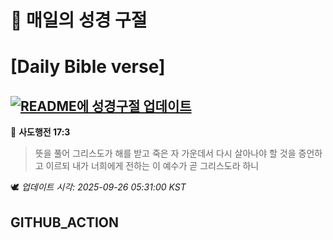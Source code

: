 # 🙏 매일의 성경 구절
# [Daily Bible verse]
## [![README에 성경구절 업데이트](https://github.com/DONGSUKA/first_test/actions/workflows/update-readme-bible.yml/badge.svg)](https://github.com/DONGSUKA/first_test/actions/workflows/update-readme-bible.yml)
<!-- START_BIBLE_VERSE -->
📖 **사도행전 17:3**
> 뜻을 풀어 그리스도가 해를 받고 죽은 자 가운데서 다시 살아나야 할 것을 증언하고 이르되 내가 너희에게 전하는 이 예수가 곧 그리스도라 하니

🕊️ _업데이트 시각: 2025-09-26 05:31:00 KST_
  <!-- END_BIBLE_VERSE -->
## GITHUB_ACTION
